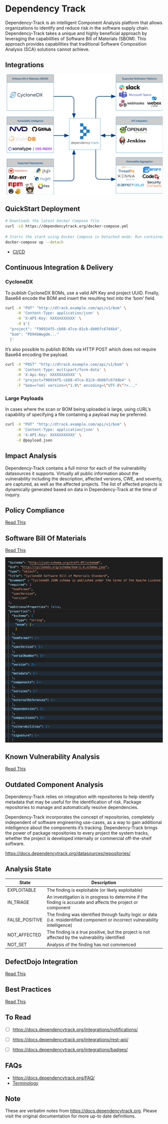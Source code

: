 # Dependency Track 

Dependency-Track is an intelligent Component Analysis platform that allows organizations to identify and reduce risk in the software supply chain. Dependency-Track takes a unique and highly beneficial approach by leveraging the capabilities of Software Bill of Materials (SBOM). This approach provides capabilities that traditional Software Composition Analysis (SCA) solutions cannot achieve.

## Integrations

![](Docs/Resources/integrations.png)

## QuickStart Deployment

```bash
# Downloads the latest Docker Compose file
curl -LO https://dependencytrack.org/docker-compose.yml

# Starts the stack using Docker Compose in Detached mode: Run containers in the background
docker-compose up --detach
```

- [CI/CD](https://docs.dependencytrack.org/usage/cicd/)


## Continuous Integration & Delivery

### CycloneDX

To publish CycloneDX BOMs, use a valid API Key and project UUID. Finally, Base64 encode the BOM and insert the resulting text into the ‘bom’ field.

```bash
curl -X "PUT" "http://dtrack.example.com/api/v1/bom" \
     -H 'Content-Type: application/json' \
     -H 'X-API-Key: XXXXXXXXXXX' \
     -d $'{
  "project": "f90934f5-cb88-47ce-81cb-db06fc67d4b4",
  "bom": "PD94bWwgdm..."
  }'
```

It’s also possible to publish BOMs via HTTP POST which does not require Base64 encoding the payload.

```bash
curl -X "POST" "http://dtrack.example.com/api/v1/bom" \
     -H 'Content-Type: multipart/form-data' \
     -H 'X-Api-Key: XXXXXXXXXXX' \
     -F "project=f90934f5-cb88-47ce-81cb-db06fc67d4b4" \
     -F "bom=<?xml version=\"1.0\" encoding=\"UTF-8\"?>..."
```

### Large Payloads

In cases where the scan or BOM being uploaded is large, using cURL’s capability of specifying a file containing a payload may be preferred.

```bash
curl -X "PUT" "http://dtrack.example.com/api/v1/bom" \
     -H 'Content-Type: application/json' \
     -H 'X-API-Key: XXXXXXXXXXX' \
     -d @payload.json
```


## Impact Analysis

Dependency-Track contains a full mirror for each of the vulnerability datasources it supports. Virtually all public information about the vulnerability including the description, affected versions, CWE, and severity, are captured, as well as the affected projects. The list of affected projects is dynamically generated based on data in Dependency-Track at the time of inquiry.


## Policy Compliance

[Read This](./Docs/Policy%20Compliance.md)

## Software Bill Of Materials

[Read This](./Docs/Software%20Bill%20of%20Materials.md)

![](Docs/Resources/01-bom-schema-properties.png)

## Known Vulnerability Analysis

[Read This](./Docs/Known%20Vulnerability%20Analysis.md)

## Outdated Component Analysis

Dependency-Track relies on integration with repositories to help identify metadata that may be useful for the identification of risk. Package repositories to manage and automatically resolve dependencies.

Dependency-Track incorporates the concept of repositories, completely independent of software engineering use-cases, as a way to gain additional intelligence about the components it’s tracking. Dependency-Track brings the power of package repositories to every project the system tracks, whether the project is developed internally or commercial off-the-shelf software.

https://docs.dependencytrack.org/datasources/repositories/


## Analysis State

| State          | Description                                                                                                                    |
|----------------|--------------------------------------------------------------------------------------------------------------------------------|
| EXPLOITABLE    | The finding is exploitable (or likely exploitable)                                                                             |
| IN_TRIAGE      | An investigation is in progress to determine if the finding is accurate and affects the project or component                   |
| FALSE_POSITIVE | The finding was identified through faulty logic or data (i.e. misidentified component or incorrect vulnerability intelligence) |
| NOT_AFFECTED   | The finding is a true positive, but the project is not affected by the vulnerability identified                                |
| NOT_SET        | Analysis of the finding has not commenced                                                                                      |



## DefectDojo Integration

[Read This](./Docs/DefectDojo%20Integration.md)

## Best Practices

[Read This](./Docs/Best%20Practices.md)

## To Read

- [ ] https://docs.dependencytrack.org/integrations/notifications/
- [ ] https://docs.dependencytrack.org/integrations/rest-api/
- [ ] https://docs.dependencytrack.org/integrations/badges/



## FAQs

- https://docs.dependencytrack.org/FAQ/
- [Terminology](./Docs/Terminology.md)


## Note 

These are verbatim notes from https://docs.dependencytrack.org. Please visit the original documentation for more up-to date definitions.